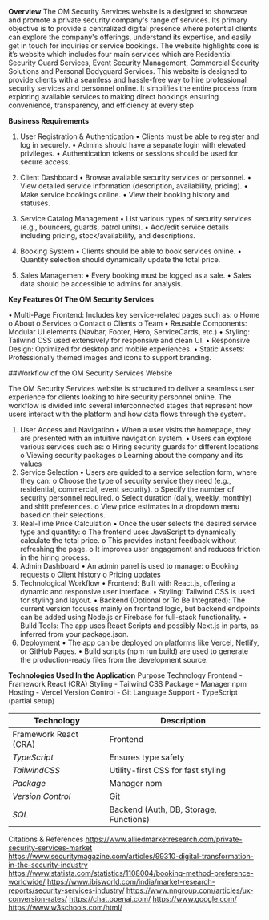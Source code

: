 **Overview**
The OM Security Services website is a  designed to showcase and promote a private security company's range of services. Its primary objective is to provide a centralized digital presence where potential clients can explore the company's offerings, understand its expertise, and easily get in touch for inquiries or service bookings. The website highlights core is it’s website which includes four main services which are Residential Security Guard Services, Event Security Management, Commercial Security Solutions and Personal Bodyguard Services. This website is designed to provide clients with a seamless and hassle-free way to hire professional security services and personnel online. It simplifies the entire process from exploring available services to making direct bookings ensuring convenience, transparency, and efficiency at every step 


**Business Requirements**

1. User Registration & Authentication
•	Clients must be able to register and log in securely.
•	Admins should have a separate login with elevated privileges.
•	Authentication tokens or sessions should be used for secure access.

 3. Client Dashboard
•	Browse available security services or personnel.
•	View detailed service information (description, availability, pricing).
•	Make service bookings online.
•	View their booking history and statuses.

5. Service Catalog Management
•	List various types of security services (e.g., bouncers, guards, patrol units).
•	Add/edit service details including pricing, stock/availability, and descriptions.

7. Booking System
•	Clients should be able to book services online.
•	Quantity selection should dynamically update the total price.

 8. Sales Management
•	Every booking must be logged as a sale.
•	Sales data should be accessible to admins for analysis.

**Key Features Of The OM Security Services**

•	Multi-Page Frontend: Includes key service-related pages such as:
o	Home
o	About
o	Services
o	Contact
o	Clients
o	Team
•	Reusable Components: Modular UI elements (Navbar, Footer, Hero, ServiceCards, etc.)
•	Styling: Tailwind CSS used extensively for responsive and clean UI.
•	Responsive Design: Optimized for desktop and mobile experiences.
•	Static Assets: Professionally themed images and icons to support branding.


##Workflow of the OM Security Services Website

The OM Security Services website is structured to deliver a seamless user experience for clients looking to hire security personnel online. The workflow is divided into several interconnected stages that represent how users interact with the platform and how data flows through the system.

1. User Access and Navigation
•	When a user visits the homepage, they are presented with an intuitive navigation system.
•	Users can explore various services such as:
o	Hiring security guards for different locations
o	Viewing security packages
o	Learning about the company and its values
2. Service Selection
•	Users are guided to a service selection form, where they can:
o	Choose the type of security service they need (e.g., residential, commercial, event security).
o	Specify the number of security personnel required.
o	Select duration (daily, weekly, monthly) and shift preferences.
o	View price estimates in a dropdown menu based on their selections.
3. Real-Time Price Calculation
•	Once the user selects the desired service type and quantity:
o	The frontend uses JavaScript to dynamically calculate the total price.
o	This provides instant feedback without refreshing the page.
o	It improves user engagement and reduces friction in the hiring process.
5. Admin Dashboard 
•	An admin panel is used to manage:
o	Booking requests
o	Client history
o	Pricing updates
6. Technological Workflow
•	Frontend: Built with React.js, offering a dynamic and responsive user interface.
•	Styling: Tailwind CSS is used for styling and layout.
•	Backend (Optional or To Be Integrated): The current version focuses mainly on frontend logic, but backend endpoints can be added using Node.js or Firebase for full-stack functionality.
•	Build Tools: The app uses React Scripts and possibly Next.js in parts, as inferred from your package.json.
7. Deployment
•	The app can be deployed on platforms like Vercel, Netlify, or GitHub Pages.
•	Build scripts (npm run build) are used to generate the production-ready files from the development source.

**Technologies Used In the Application**
Purpose	 Technology
Frontend  - Framework	React (CRA)
Styling	 - Tailwind CSS
Package - Manager	npm
Hosting -	Vercel
Version Control	- Git
Language Support	- TypeScript (partial setup)

| Technology   | Description |
|--------------|-------------|
| Framework	React (CRA) | Frontend |
| *TypeScript* | Ensures type safety |
| *TailwindCSS* | Utility-first CSS for fast styling |
| *Package* | Manager npm |
| *Version Control* | Git |
| *SQL* | Backend  (Auth, DB, Storage, Functions) |
Citations & References
https://www.alliedmarketresearch.com/private-security-services-market
https://www.securitymagazine.com/articles/99310-digital-transformation-in-the-security-industry
https://www.statista.com/statistics/1108004/booking-method-preference-worldwide/
https://www.ibisworld.com/india/market-research-reports/security-services-industry/
https://www.nngroup.com/articles/ux-conversion-rates/
https://chat.openai.com/
https://www.google.com/
https://www.w3schools.com/html/



